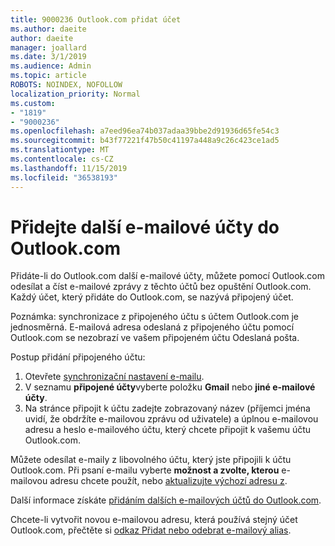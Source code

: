 ```yaml
---
title: 9000236 Outlook.com přidat účet
ms.author: daeite
author: daeite
manager: joallard
ms.date: 3/1/2019
ms.audience: Admin
ms.topic: article
ROBOTS: NOINDEX, NOFOLLOW
localization_priority: Normal
ms.custom:
- "1819"
- "9000236"
ms.openlocfilehash: a7eed96ea74b037adaa39bbe2d91936d65fe54c3
ms.sourcegitcommit: b43f77221f47b50c41197a448a9c26c423ce1ad5
ms.translationtype: MT
ms.contentlocale: cs-CZ
ms.lasthandoff: 11/15/2019
ms.locfileid: "36538193"
---
```

# <a name="add-your-other-email-accounts-to-outlookcom"></a>Přidejte další e-mailové účty do Outlook.com

Přidáte-li do Outlook.com další e-mailové účty, můžete pomocí Outlook.com odesílat a číst e-mailové zprávy z těchto účtů bez opuštění Outlook.com. Každý účet, který přidáte do Outlook.com, se nazývá připojený účet.

Poznámka: synchronizace z připojeného účtu s účtem Outlook.com je jednosměrná. E-mailová adresa odeslaná z připojeného účtu pomocí Outlook.com se nezobrazí ve vašem připojeném účtu Odeslaná pošta.

Postup přidání připojeného účtu:

1. Otevřete [synchronizační nastavení e-mailu](https://go.microsoft.com/fwlink/?linkid=875264).
2. V seznamu **připojené účty**vyberte položku **Gmail** nebo **jiné e-mailové účty**.
3. Na stránce připojit k účtu zadejte zobrazovaný název (příjemci jména uvidí, že obdržíte e-mailovou zprávu od uživatele) a úplnou e-mailovou adresu a heslo e-mailového účtu, který chcete připojit k vašemu účtu Outlook.com.

Můžete odesílat e-maily z libovolného účtu, který jste připojili k účtu Outlook.com. Při psaní e-mailu vyberte **možnost a zvolte, kterou** e-mailovou adresu chcete použít, nebo [aktualizujte výchozí adresu z](https://go.microsoft.com/fwlink/?linkid=875264).

Další informace získáte [přidáním dalších e-mailových účtů do Outlook.com](https://support.office.com/article/c5224df4-5885-4e79-91ba-523aa743f0ba?wt.mc_id=Office_Outlook_com_Alchemy).

Chcete-li vytvořit novou e-mailovou adresu, která používá stejný účet Outlook.com, přečtěte si [odkaz Přidat nebo odebrat e-mailový alias](https://support.office.com/article/459b1989-356d-40fa-a689-8f285b13f1f2?wt.mc_id=Office_Outlook_com_Alchemy).